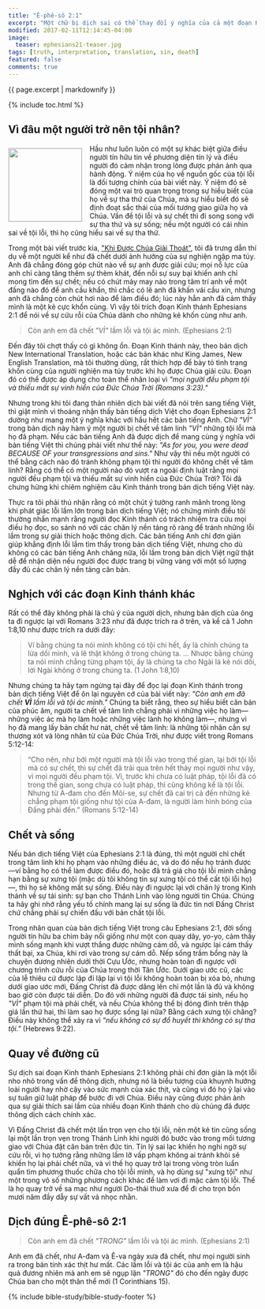 ```yaml
---
title: "Ê-phê-sô 2:1"
excerpt: "Một chữ bị dịch sai có thể thay đổi ý nghĩa của cả một đoạn Kinh thánh. Người dịch có thể vô tình, nhưng điều đó phản ảnh tín lý của họ, và có thể gây một ảnh hưởng sâu xa trong mối tương giao với Chúa, và cuối cùng sẽ dẫn người tín hữu đi lầm đường."
modified: 2017-02-11T12:14:45-04:00
image: 
  teaser: ephesians21-teaser.jpg
tags: [truth, interpretation, translation, sin, death]
featured: false
comments: true
---
```


{{ page.excerpt | markdownify }}

{% include toc.html %}

<!-- a href="{{ site.url }}{% post_url 2016-12-29-Su-vang-loi %}"><em>(Bấm vào đây để đọc tiếng Việt)</em></a -->

## Vì đâu một người trở nên tội nhân?
<img alt src="{{ site.url }}/assets/images/ephesians21-teaser.jpg" style="border: 1px solid #cccccc; margin: 7px 15px 0px 0px; max-width: 100%; height: 148px; padding: 0px; float: left;">
Hầu như luôn luôn có một sự khác biệt giữa điều người tín hữu tin về phương diện tín lý và điều người đó cảm nhận trong lòng được phản ảnh qua hành động. Ý niệm của họ về nguồn gốc của tội lỗi là đối tượng chính của bài viết này. Ý niệm đó sẽ đóng một vai trò quan trọng trong sự hiểu biết của họ về sự tha thứ của Chúa, mà sự hiểu biết đó sẽ định đoạt sắc thái của mối tương giao giữa họ và Chúa. Vấn đề tội lỗi và sự chết thì đi song song với sự tha thứ và sự sống; nếu một người có cái nhìn sai về tội lỗi, thì họ cũng hiểu sai về sự tha thứ.

Trong một bài viết trước kia, ["Khi Được Chúa Giải Thoát"](http://vacsf.org/viet-studies/Khi-Duoc-Chua-Giai-Thoat/), tôi đã trưng dẫn thí dụ về một người kể như đã chết dưới ảnh hưởng của sự nghiện ngập ma túy. Anh đã chẳng đóng góp chút nào về sự anh được giải cứu; mọi nỗ lực của anh chỉ càng tăng thêm sự thèm khát, đến nỗi sự suy bại khiến anh chỉ mong tìm đến sự chết; nếu có chút mảy may nào trong tâm trí anh về một đấng nào đó để anh cầu khẩn, thì chắc có lẽ anh đã khấn vái cầu xin, nhưng anh đã chẳng còn chút hơi nào để làm điều đó; lúc này hẳn anh đã cảm thấy mình là một kẻ cực khốn cùng. Vì vậy tôi trích đoạn Kinh thánh Ephesians 2:1 để nói về sự cứu rỗi của Chúa dành cho những kẻ  khốn cùng như anh.

> Còn anh em đã chết *"VÌ"* lầm lỗi và tội ác mình. (Ephesians 2:1)

Đến đây tôi chợt thấy có gì không ổn. Đoạn Kinh thánh này, theo bản dịch New International Translation, hoặc các bản khác như King James, New English Translation, mà tôi thường dùng, rất thích hợp để bày tỏ tình trạng khốn cùng của người nghiện ma túy trước khi họ được Chúa giải cứu. Đoạn đó có thể được áp dụng cho toàn thể nhân loại vì *"mọi người đều phạm tội và thiếu mất sự vinh hiển của Đức Chúa Trời (Romans 3:23)."* 

Nhưng trong khi tôi đang thản nhiên dịch bài viết đã nói trên sang tiếng Việt, thì giật mình vì thoáng nhận thấy bản tiếng dịch Việt cho đoạn Ephesians 2:1 dường như mang một ý nghĩa khác với hầu hết các bản tiếng Anh. Chữ *"VÌ"* trong bản dịch này hàm ý một người bị chết về tâm linh *"VÌ"* những tội lỗi mà họ đã phạm. Nếu các bản tiếng Anh đã được dịch để mang cùng ý nghĩa với bản tiếng Việt thì chúng phải viết như thế này: *"As for you, you were dead BECAUSE OF your transgressions and sins."*  Như vậy thì nếu một người có thể bằng cách nào đó tránh không phạm tội thì người đó không chết về tâm linh? Rằng có thể có một người nào đó vượt ra ngoài định luật rằng mọi người đều phạm tội và thiếu mất sự vinh hiển của Đức Chúa Trời? Tôi đã chưng hửng khi chiêm nghiệm câu Kinh thánh trong bản dịch tiếng Việt này.

Thực ra tôi phải thú nhận rằng có một chút ý tưởng ranh mãnh trong lòng khi phát giác lỗi lầm lớn trong bản dịch tiếng Việt; nó chứng minh điều tôi thường nhấn mạnh rằng người đọc Kinh thánh có trách nhiệm tra cứu mọi điều họ đọc, so sánh nó với các chân lý nền tảng rõ ràng để tránh những lỗi lầm trong sự giải thích hoặc thông dịch. Các bản tiếng Anh chỉ đơn giản giúp khẳng định lỗi lầm tìm thấy trong bản dịch tiếng Việt, nhưng cho dù không có các bản tiếng Anh chăng nữa, lỗi lầm trong bản dịch Việt ngữ thật dễ để nhận diện nếu người đọc được trang bị vững vàng với một số lượng đầy đủ các chân lý nền tảng căn bản.

## Nghịch với các đoạn Kinh thánh khác
Rất có thể đây không phải là chủ ý của người dịch, nhưng bản dịch của ông ta đi ngược lại với Romans 3:23 như đã được trích ra ở trên, và kể cả 1 John 1:8,10 như được trích ra dưới đây:

> Ví bằng chúng ta nói mình không có tội chi hết, ấy là chính chúng ta lừa dối mình, và lẽ thật không ở trong chúng ta. ... Nhược bằng chúng ta nói mình chẳng từng phạm tội, ấy là chúng ta cho Ngài là kẻ nói dối, lời Ngài không ở trong chúng ta. (1 John 1:8,10)

Nhưng chúng ta hãy tạm ngừng tại đây để đọc lại đoạn Kinh thánh trong bản dịch tiếng Việt để ôn lại nguyên cớ của bài viết này: *"Còn anh em đã chết <strong>VÌ</strong> lầm lỗi và tội ác mình."*  Chúng ta biết rằng, theo sự hiểu biết căn bản của phúc âm, người ta chết về tâm linh chẳng phải vì những việc họ làm&mdash;những việc ác mà họ làm hoặc những việc lành họ không làm&mdash;, nhưng vì họ đã mang lấy bản chất hư nát, chết về tâm linh: là những tội nhân cần sự thương xót và lòng nhân từ của Đức Chúa Trời, như được viết trong Romans 5:12-14:

> “Cho nên, như bởi một người mà tội lỗi vào trong thế gian, lại bởi tội lỗi mà có sự chết, thì sự chết đã trải qua trên hết thảy mọi người như vậy, vì mọi người đều phạm tội. Vì, trước khi chưa có luật pháp, tội lỗi đã có trong thế gian, song chưa có luật pháp, thì cũng không kể là tội lỗi. Nhưng từ A-đam cho đến Môi-se, sự chết đã cai trị cả đến những kẻ chẳng phạm tội giống như tội của A-đam, là người làm hình bóng của Ðấng phải đến.” (Romans 5:12-14)

## Chết và sống
Nếu bản dịch tiếng Việt của Ephesians 2:1 là đúng, thì một người chỉ chết trong tâm linh khi họ phạm vào những điều ác, và do đó nếu họ tránh được&mdash;ví bằng họ có thể làm được điều đó, hoặc đã trả giá cho tội lỗi mình chẳng hạn bằng sự xưng tội (mặc dù tôi không tin sự xưng tội có thể cất tội lỗi họ)&mdash;, thì họ sẽ không mất sự sống. Điều này đi ngược lại với chân lý trong Kinh thánh về sự tái sinh: sự ban cho Thánh Linh vào lòng người tin Chúa. Chúng ta hãy ghi nhớ rằng yếu tố chính mang lại sự sống là đức tin nơi Đấng Christ chứ chẳng phải sự chiến đấu với bản chất tội lỗi.

Trong nhãn quan của bản dịch tiếng Việt trong câu Ephesians 2:1, đời sống người tín hữu ba chìm bảy nổi giống như một con quay dây, yo-yo, cảm thấy mình sống mạnh khi vượt thắng được những cám dỗ, và ngược lại cảm thấy thất bại, xa Chúa, khi rơi vào trong sự cám dỗ. Nếp sống trầm bổng này là chuyện đương nhiên dưới thời Cựu Ước, nhưng hoàn toàn đi ngược với chương trình cứu rỗi của Chúa trong thời Tân Ước. Dưới giao ước cũ, các của lễ thiêu cứ được lập đi lập lại vì tội lỗi không hoàn toàn bị xóa bỏ, nhưng dưới giao ước mới, Đấng Christ đã được dâng lên chỉ một lần là đủ và không bao giờ còn được tái diễn. Do đó với những người đã được tái sinh, nếu họ *"VÌ"* phạm tội mà phải chết, và nếu Chúa không thể bị đóng đinh trên thập giá lần thứ hai, thì làm sao họ được sống lại nữa? Bằng cách xưng tội chăng? Điều này không thể xảy ra vì *"nếu không có sự đổ huyết thì không có sự tha tội."* (Hebrews 9:22).

## Quay về đường cũ
Sự dịch sai đoạn Kinh thánh Ephesians 2:1 không phải chỉ đơn giản là một lỗi nho nhỏ trong vấn đề thông dịch, nhưng nó là biểu tượng của khuynh hướng loài người hay nhờ cậy vào sức mạnh của xác thịt, và cũng vì đó họ ỷ lại vào sự tuân giữ luật pháp để bước đi với Chúa. Điều này cũng được phản ảnh qua sự giải thích sai lầm của nhiều đoạn Kinh thánh cho dù chúng đã được thông dịch cách chính xác.

Vì Đấng Christ đã chết một lần trọn vẹn cho tội lỗi, nên một kẻ tin cũng sống lại một lần trọn vẹn trong Thánh Linh khi người đó bước vào trong mối tương giao với Chúa đặt căn bản trên đức tin.  Tín lý sai lạc khiến họ nghi ngờ sự cứu rỗi, vì họ tưởng rằng những lầm lỡ vấp phạm không ai tránh khỏi sẽ khiến họ lại phải chết nữa, và vì thế họ quay trở lại trong vòng tròn luẩn quẩn tìm phương thuốc chữa cho tội lỗi mình, và họ dùng sự "xưng tội" như một trong vô số những phương cách khác để làm vơi đi mặc cảm tội lỗi.  Thế là họ quay trở về sa mạc như người Do-thái thuở xưa để đi cho trọn bốn mươi năm đầy dẫy sự vất vả nhọc nhằn.

## Dịch đúng Ê-phê-sô 2:1
> Còn anh em đã chết *"TRONG"* lầm lỗi và tội ác mình. (Ephesians 2:1)

Anh em đã chết, như A-đam và Ê-va ngày xưa đã chết, như mọi người sinh ra trong bản tính xác thịt hư mất. Các lầm lỗi và tội ác của anh em là hậu quả đương nhiên mà anh em sẽ ngụp lặn *"TRONG"* đó cho đến ngày được Chúa ban cho một thân thể mới (1 Corinthians 15).

{% include bible-study/bible-study-footer %}
